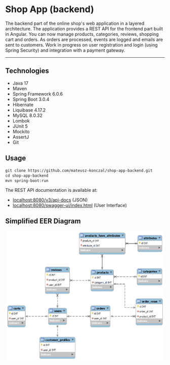 # Shop App (backend)
The backend part of the online shop's web application in a layered architecture. 
The application provides a REST API for the frontend part built in Angular. You can 
now manage products, categories, reviews, shopping cart and orders. As orders are 
processed, events are logged and emails are sent to customers. Work in progress on user 
registration and login (using Spring Security) and integration with a payment gateway.
- --
## Technologies
* Java 17
* Maven
* Spring Framework 6.0.6
* Spring Boot 3.0.4
* Hibernate
* Liquibase 4.17.2
* MySQL 8.0.32
* Lombok
* JUnit 5
* Mockito
* AssertJ
* Git

## Usage
```
git clone https://github.com/mateusz-konczal/shop-app-backend.git
cd shop-app-backend
mvn spring-boot:run
```
The REST API documentation is available at:
* [localhost:8080/v3/api-docs](http://localhost:8080/v3/api-docs) (JSON)
* [localhost:8080/swagger-ui/index.html](http://localhost:8080/swagger-ui/index.html) (User Interface)

## Simplified EER Diagram
![EER Diagram](https://github.com/mateusz-konczal/shop-app-backend/blob/master/readme/EER_Diagram.png?raw=true)
